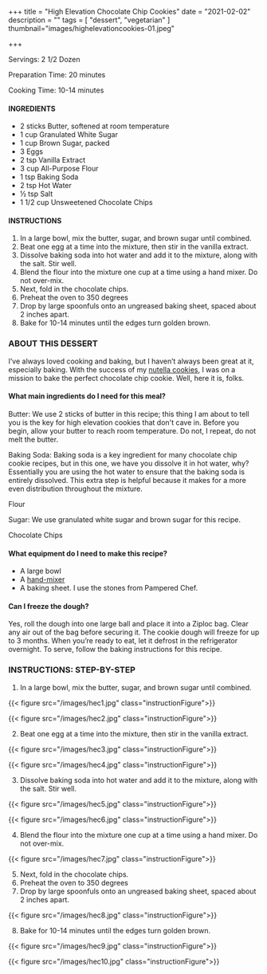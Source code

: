 +++
title = "High Elevation Chocolate Chip Cookies"
date = "2021-02-02"
description = ""
tags = [
    "dessert", 
    "vegetarian"
]
thumbnail="images/highelevationcookies-01.jpeg"

+++

Servings: 2 1/2 Dozen <!--more-->

Preparation Time: 20 minutes

Cooking Time: 10-14 minutes

#### INGREDIENTS 

* 2 sticks Butter, softened at room temperature 
* 1 cup Granulated White Sugar 
* 1 cup Brown Sugar, packed 
* 3 Eggs 
* 2 tsp Vanilla Extract 
* 3 cup All-Purpose Flour 
* 1 tsp Baking Soda 
* 2 tsp Hot Water 
* ½ tsp Salt 
* 1 1/2 cup Unsweetened Chocolate Chips 

#### INSTRUCTIONS 

1. In a large bowl, mix the butter, sugar, and brown sugar until combined. 
2. Beat one egg at a time into the mixture, then stir in the vanilla extract. 
3. Dissolve baking soda into hot water and add it to the mixture, along with the salt. Stir well. 
4. Blend the flour into the mixture one cup at a time using a hand mixer. Do not over-mix. 
5. Next, fold in the chocolate chips. 
6. Preheat the oven to 350 degrees
7. Drop by large spoonfuls onto an ungreased baking sheet, spaced about 2 inches apart. 
8. Bake for 10-14 minutes until the edges turn golden brown. 

### ABOUT THIS DESSERT

I’ve always loved cooking and baking, but I haven’t always been great at it, especially baking. With the success of my [nutella cookies](https://www.jamilghar.com/recipe/nutella_cookies/), I was on a mission to bake the perfect chocolate chip cookie. Well, here it is, folks. 

#### What main ingredients do I need for this meal?

Butter: We use 2 sticks of butter in this recipe; this thing I am about to tell you is the key for high elevation cookies that don't cave in. Before you begin, allow your butter to reach room temperature. Do not, I repeat, do not melt the butter. 

Baking Soda: Baking soda is a key ingredient for many chocolate chip cookie recipes, but in this one, we have you dissolve it in hot water, why? Essentially you are using the hot water to ensure that the baking soda is entirely dissolved. This extra step is helpful because it makes for a more even distribution throughout the mixture.

Flour 

Sugar: We use granulated white sugar and brown sugar for this recipe. 

Chocolate Chips

#### What equipment do I need to make this recipe?

* A large bowl
* A [hand-mixer](https://amzn.to/3rRtUs2)
* A baking sheet. I use the stones from Pampered Chef. 

#### Can I freeze the dough?
Yes, roll the dough into one large ball and place it into a Ziploc bag. Clear any air out of the bag before securing it. The cookie dough will freeze for up to 3 months. When you’re ready to eat, let it defrost in the refrigerator overnight. To serve, follow the baking instructions for this recipe.

### INSTRUCTIONS: STEP-BY-STEP 

1. In a large bowl, mix the butter, sugar, and brown sugar until combined. 

{{< figure src="/images/hec1.jpg" class="instructionFigure">}}

{{< figure src="/images/hec2.jpg" class="instructionFigure">}}

2. Beat one egg at a time into the mixture, then stir in the vanilla extract. 

{{< figure src="/images/hec3.jpg" class="instructionFigure">}}

{{< figure src="/images/hec4.jpg" class="instructionFigure">}}

3. Dissolve baking soda into hot water and add it to the mixture, along with the salt. Stir well. 

{{< figure src="/images/hec5.jpg" class="instructionFigure">}}

{{< figure src="/images/hec6.jpg" class="instructionFigure">}}

4. Blend the flour into the mixture one cup at a time using a hand mixer. Do not over-mix. 

{{< figure src="/images/hec7.jpg" class="instructionFigure">}}

5. Next, fold in the chocolate chips. 
6. Preheat the oven to 350 degrees
7. Drop by large spoonfuls onto an ungreased baking sheet, spaced about 2 inches apart. 

{{< figure src="/images/hec8.jpg" class="instructionFigure">}}

8. Bake for 10-14 minutes until the edges turn golden brown. 

{{< figure src="/images/hec9.jpg" class="instructionFigure">}}

{{< figure src="/images/hec10.jpg" class="instructionFigure">}}
